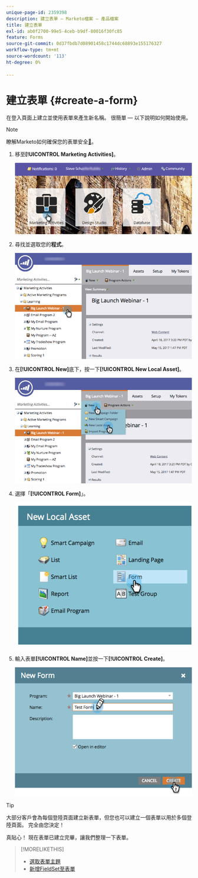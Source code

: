 ```yaml
---
unique-page-id: 2359398
description: 建立表單 — Marketo檔案 — 產品檔案
title: 建立表單
exl-id: ab0f2700-99e5-4ceb-b9df-80016f30fc85
feature: Forms
source-git-commit: 0d37fbdb7d08901458c1744dc68893e155176327
workflow-type: tm+mt
source-wordcount: '113'
ht-degree: 0%

---
```


# 建立表單 {#create-a-form}

在登入頁面上建立並使用表單來產生新名稱。 很簡單 — 以下說明如何開始使用。

>[!NOTE]
>
>瞭解Marketo如何確保您的表單安全[&#128279;](https://nation.marketo.com/t5/Product-Documents/Forms-Service-Enhancements/ta-p/303670#M1038)。

1. 移至&#x200B;**[!UICONTROL Marketing Activities]**。

   ![](assets/login-marketing-activities.png)

1. 尋找並選取您的&#x200B;**程式**。

   ![](assets/programseelct.png)

1. 在&#x200B;**[!UICONTROL New]**&#x200B;底下，按一下&#x200B;**[!UICONTROL New Local Asset]**。

   ![](assets/newlocalasset.png)

1. 選擇「**[!UICONTROL Form]**」。

   ![](assets/image2014-9-15-17-3a1-3a20.png)

1. 輸入表單&#x200B;**[!UICONTROL Name]**&#x200B;並按一下&#x200B;**[!UICONTROL Create]**。

   ![](assets/newformwithhands.png)

>[!TIP]
>
>大部分客戶會為每個登陸頁面建立新表單，但您也可以建立一個表單以用於多個登陸頁面。 完全由您決定！

真貼心！ 現在表單已建立完畢，讓我們整理一下表單。

>[!MORELIKETHIS]
>
>* [選取表單主題](/help/marketo/product-docs/demand-generation/forms/creating-a-form/select-a-form-theme.md)
>* [新增FieldSet至表單](/help/marketo/product-docs/demand-generation/forms/form-fields/add-a-fieldset-to-a-form.md)
